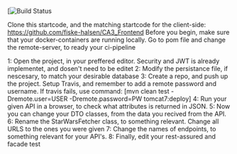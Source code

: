 [![Build Status](https://travis-ci.com/sebbergo/security-backend.svg?branch=master)

Clone this startcode, and the matching startcode for the client-side: https://github.com/fiske-halsen/CA3_Frontend
Before you begin, make sure that your docker-containers are running locally. Go to pom file and change the remote-server, to ready your ci-pipeline



1: Open the project, in your preffered editor. Security and JWT is already implementet, and dosen't need to be editet
2: Modify the persistance file, if nescesary, to match your desirable database
3: Create a repo, and push up the project. Setup Travis, and remember to add a remote password and username. If travis fails, use command: [mvn clean test -Dremote.user=USER -Dremote.password=PW tomcat7:deploy]
4: Run your given API in a browser, to check what attributes is returned in JSON. 
5: Now you can change your DTO classes, from the data you recived from the API.
6: Rename the StarWarsFetcher class, to something relevant. Change all URLS to the ones you were given
7: Change the names of endpoints, to something relevant for your API's.
8: Finally, edit your rest-assured and facade test 
